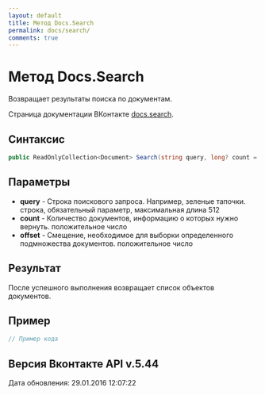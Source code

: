 ```yaml
---
layout: default
title: Метод Docs.Search
permalink: docs/search/
comments: true
---
```

# Метод Docs.Search
Возвращает результаты поиска по документам.

Страница документации ВКонтакте [docs.search](https://vk.com/dev/docs.search).

## Синтаксис
``` csharp
public ReadOnlyCollection<Document> Search(string query, long? count = null, long? offset = null)
```

## Параметры
+ **query** - Строка поискового запроса. Например, зеленые тапочки. строка, обязательный параметр, максимальная длина 512
+ **count** - Количество документов, информацию о которых нужно вернуть. положительное число
+ **offset** - Смещение, необходимое для выборки определенного подмножества документов. положительное число

## Результат
После успешного выполнения возвращает список объектов документов.

## Пример
``` csharp
// Пример кода
```

## Версия Вконтакте API v.5.44
Дата обновления: 29.01.2016 12:07:22
